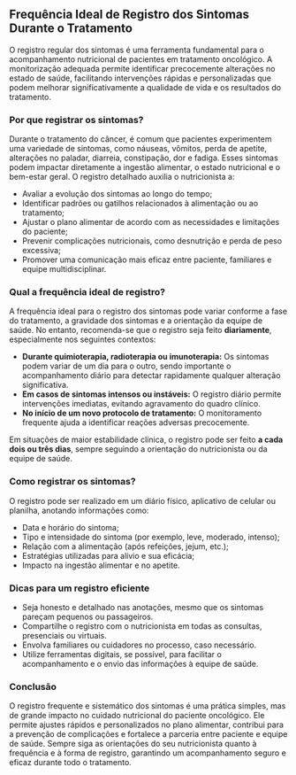 
## Frequência Ideal de Registro dos Sintomas Durante o Tratamento

O registro regular dos sintomas é uma ferramenta fundamental para o acompanhamento nutricional de pacientes em tratamento oncológico. A monitorização adequada permite identificar precocemente alterações no estado de saúde, facilitando intervenções rápidas e personalizadas que podem melhorar significativamente a qualidade de vida e os resultados do tratamento.

### Por que registrar os sintomas?

Durante o tratamento do câncer, é comum que pacientes experimentem uma variedade de sintomas, como náuseas, vômitos, perda de apetite, alterações no paladar, diarreia, constipação, dor e fadiga. Esses sintomas podem impactar diretamente a ingestão alimentar, o estado nutricional e o bem-estar geral. O registro detalhado auxilia o nutricionista a:

- Avaliar a evolução dos sintomas ao longo do tempo;
- Identificar padrões ou gatilhos relacionados à alimentação ou ao tratamento;
- Ajustar o plano alimentar de acordo com as necessidades e limitações do paciente;
- Prevenir complicações nutricionais, como desnutrição e perda de peso excessiva;
- Promover uma comunicação mais eficaz entre paciente, familiares e equipe multidisciplinar.

### Qual a frequência ideal de registro?

A frequência ideal para o registro dos sintomas pode variar conforme a fase do tratamento, a gravidade dos sintomas e a orientação da equipe de saúde. No entanto, recomenda-se que o registro seja feito **diariamente**, especialmente nos seguintes contextos:

- **Durante quimioterapia, radioterapia ou imunoterapia:** Os sintomas podem variar de um dia para o outro, sendo importante o acompanhamento diário para detectar rapidamente qualquer alteração significativa.
- **Em casos de sintomas intensos ou instáveis:** O registro diário permite intervenções imediatas, evitando agravamento do quadro clínico.
- **No início de um novo protocolo de tratamento:** O monitoramento frequente ajuda a identificar reações adversas precocemente.

Em situações de maior estabilidade clínica, o registro pode ser feito **a cada dois ou três dias**, sempre seguindo a orientação do nutricionista ou da equipe de saúde.

### Como registrar os sintomas?

O registro pode ser realizado em um diário físico, aplicativo de celular ou planilha, anotando informações como:

- Data e horário do sintoma;
- Tipo e intensidade do sintoma (por exemplo, leve, moderado, intenso);
- Relação com a alimentação (após refeições, jejum, etc.);
- Estratégias utilizadas para alívio e sua eficácia;
- Impacto na ingestão alimentar e no apetite.

### Dicas para um registro eficiente

- Seja honesto e detalhado nas anotações, mesmo que os sintomas pareçam pequenos ou passageiros.
- Compartilhe o registro com o nutricionista em todas as consultas, presenciais ou virtuais.
- Envolva familiares ou cuidadores no processo, caso necessário.
- Utilize ferramentas digitais, se possível, para facilitar o acompanhamento e o envio das informações à equipe de saúde.

### Conclusão

O registro frequente e sistemático dos sintomas é uma prática simples, mas de grande impacto no cuidado nutricional do paciente oncológico. Ele permite ajustes rápidos e personalizados no plano alimentar, contribui para a prevenção de complicações e fortalece a parceria entre paciente e equipe de saúde. Sempre siga as orientações do seu nutricionista quanto à frequência e à forma de registro, garantindo um acompanhamento seguro e eficaz durante todo o tratamento.
```
